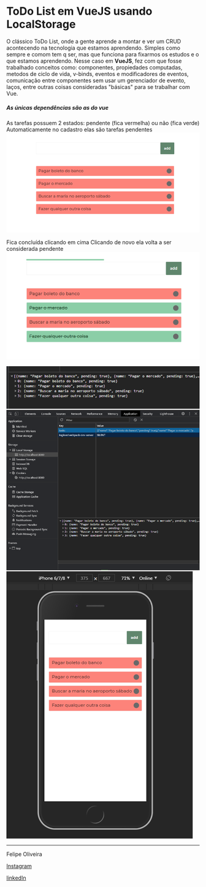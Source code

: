 # ToDo List em VueJS usando LocalStorage

O clássico ToDo List, onde a gente aprende a montar e ver um CRUD acontecendo na tecnologia que estamos aprendendo.
Simples como sempre e comom tem q ser, mas que funciona para fixarmos os estudos e o que estamos aprendendo.
Nesse caso em __VueJS__, fez com que fosse trabalhado conceitos como: componentes, propiedades computadas, metodos de ciclo de vida, v-binds, eventos e modificadores de eventos, comunicação entre componentes sem usar um gerenciador de evento, laços, entre outras coisas consideradas "básicas" para se trabalhar com Vue.

##### As únicas dependências são as do vue

As tarefas possuem 2 estados: pendente (fica vermelha) ou não (fica verde)
Automaticamente no cadastro elas são tarefas pendentes
![](./public/img/desktop.png)

Fica concluída clicando em cima
Clicando de novo ela volta a ser considerada pendente
![](./public/img/read.png)


![](./public/img/jsondevtools.png)
![](./public/img/devtools.png)
![](./public/img/mobile.png)

<hr>

Felipe Oliveira

[Instagram](https://www.instagram.com/felipeoli7eira/)

[linkedIn](https://www.linkedin.com/in/felipeoli7eira/)

